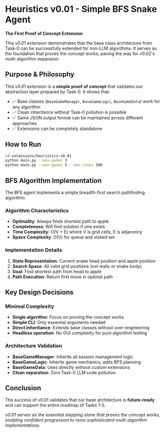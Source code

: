 # Heuristics v0.01 - Simple BFS Snake Agent

**The First Proof of Concept Extension**

This v0.01 extension demonstrates that the base class architecture from Task-0 can be successfully extended for non-LLM algorithms. It serves as the foundation that proves the concept works, paving the way for v0.02's multi-algorithm expansion.

## Purpose & Philosophy

This v0.01 extension is a **simple proof of concept** that validates our abstraction layer prepared by Task-0. It shows that:

- ✅ Base classes (`BaseGameManager`, `BaseGameLogic`, `BaseGameData`) work for any algorithm
- ✅ Clean inheritance without Task-0 pollution is possible
- ✅ Same JSON output format can be maintained across different approaches
- ✅ Extensions can be completely standalone

## How to Run

```bash
cd extensions/heuristics-v0.01
python main.py --max-games 3
python main.py --max-games 5 --max-steps 500
```

## BFS Algorithm Implementation

The BFS agent implements a simple breadth-first search pathfinding algorithm:

### Algorithm Characteristics
- **Optimality**: Always finds shortest path to apple
- **Completeness**: Will find solution if one exists  
- **Time Complexity**: O(V + E) where V is grid cells, E is adjacency
- **Space Complexity**: O(V) for queue and visited set

### Implementation Details
1. **State Representation**: Current snake head position and apple position
2. **Search Space**: All valid grid positions (not walls or snake body)
3. **Goal**: Find shortest path from head to apple
4. **Path Execution**: Return first move in optimal path

## Key Design Decisions

### Minimal Complexity
- **Single algorithm**: Focus on proving the concept works
- **Simple CLI**: Only essential arguments needed
- **Direct inheritance**: Extends base classes without over-engineering
- **Headless operation**: No GUI complexity for pure algorithm testing

### Architecture Validation
- **BaseGameManager**: Inherits all session management logic
- **BaseGameLogic**: Inherits game mechanics, adds BFS planning
- **BaseGameData**: Uses directly without custom extensions
- **Clean separation**: Zero Task-0 LLM code pollution


## Conclusion
The success of v0.01 validates that our base architecture is **future-ready** and can support the entire roadmap of Tasks 1-5.

*v0.01 serves as the essential stepping stone that proves the concept works, enabling confident progression to more sophisticated multi-algorithm implementations.*
